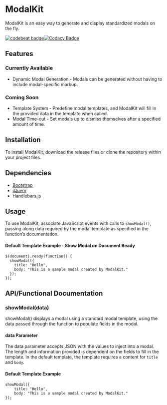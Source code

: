 # ModalKit
ModalKit is an easy way to generate and display standardized modals on the fly.

[![codebeat badge](https://codebeat.co/badges/e15f40b3-ab65-45cf-91ce-e77a0b2bc909)](https://codebeat.co/projects/github-com-darkroastcreative-modalkit-master)[![Codacy Badge](https://api.codacy.com/project/badge/Grade/372addf7f08a4cb1b05cb50fdc153ce7)](https://www.codacy.com/app/david_46/ModalKit?utm_source=github.com&amp;utm_medium=referral&amp;utm_content=darkroastcreative/ModalKit&amp;utm_campaign=Badge_Grade)

## Features
### Currently Available
* Dynamic Modal Generation - Modals can be generated without having to include modal-specific markup.

### Coming Soon
* Template System - Predefine modal templates, and ModalKit will fill in the provided data in the template when called.
* Modal Time-out - Set modals up to dismiss themselves after a specified amount of time.

## Installation
To install ModalKit, download the release files or clone the repository within your project files.

## Dependencies
* [Bootstrap](http://getbootstrap.com/)
* [jQuery](https://jquery.com/)
* [Handlebars.js](http://handlebarsjs.com/)

## Usage
To use ModalKit, associate JavaScript events with calls to `showModal()`, passing along data required by the modal template as specified in the function’s documentation.

#### Default Template Example - Show Modal on Document Ready
```
$(document).ready(function() {
  showModal({
    title: "Hello",
    body: "This is a sample modal created by ModalKit."
  });
});
```

## API/Functional Documentation
### showModal(data)
showModal() displays a modal using a standard modal template, using the data passed through the function to populate fields in the modal.

#### data Parameter
The data parameter accepts JSON with the values to inject into a modal. The length and information provided is dependent on the fields to fill in the template. In the default template, the template requires a content for `title` and `body`.

#### Default Template Example
```
showModal({
	title: "Hello",
	body: "This is a sample modal created by ModalKit."
});
```

